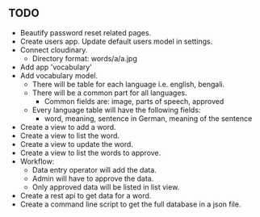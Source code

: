 ## TODO

* Beautify password reset related pages.
* Create users app. Update default users model in settings.
* Connect cloudinary.
  * Directory format: words/a/a.jpg
* Add app 'vocabulary'
* Add vocabulary model.
  * There will be table for each language i.e. english, bengali.
  * There will be a common part for all languages.
    * Common fields are: image, parts of speech, approved
  * Every language table will have the following fields:
    * word, meaning, sentence in German, meaning of the sentence
* Create a view to add a word.
* Create a view to list the word.
* Create a view to update the word.
* Create a view to list the words to approve.
* Workflow:
  * Data entry operator will add the data.
  * Admin will have to approve the data.
  * Only approved data will be listed in list view.
* Create a rest api to get data for a word.
* Create a command line script to get the full database in a json file.
